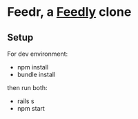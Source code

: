 
# Feedr, a [Feedly](https://feedly.com/) clone

## Setup

For dev environment:

* npm install
* bundle install

then run both:
* rails s
* npm start